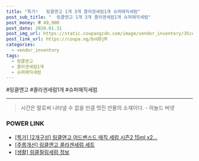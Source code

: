 ```yaml
--- 
title: "특가!   링클앤고 1개 3개 콜라겐세럼1개 슈퍼매직세럼" 
post_sub_title: "  링클앤고 1개 3개 콜라겐세럼1개 슈퍼매직세럼" 
post_money: ₩ 49,900 
post_date: 2020.01.31 
post_img_url: https://static.coupangcdn.com/image/vendor_inventory/35ce/53876384afad37b3c45b342810a5b7b2f26254a0b07542746bcf6df30d49.jpg 
post_link_url: https://coupa.ng/bnODjM 
categories: 
  - vendor_inventory 
tags: 
  - 링클앤고 
  - 콜라겐세럼1개 
  - 슈퍼매직세럼 
--- 
```

  #링클앤고 #콜라겐세럼1개 #슈퍼매직세럼 
<hr> 

> 시간은 말로써 나타낼 수 없을 만큼 멋진 만물의 소재이다. - 아놀드 버넷 


### POWER LINK

* <a href="https://blog.naver.com/sakai111/221792230862" target="_blank">[특가] [2개구성] 링클앤고 어드밴스드 매직 세럼 시즌2 15ml x2...</a>
* <a href="https://blog.naver.com/fasyy4321/221791501910" target="_blank">[주름개선] 링클앤고 콜라겐세럼 세트</a>
* <a href="https://blog.naver.com/fasyy4321/221760555758" target="_blank"> [생활] 링클필링세럼 정보 </a>
